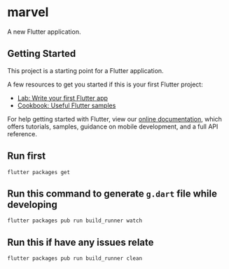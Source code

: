 # marvel

A new Flutter application.

## Getting Started

This project is a starting point for a Flutter application.

A few resources to get you started if this is your first Flutter project:

- [Lab: Write your first Flutter app](https://flutter.io/docs/get-started/codelab)
- [Cookbook: Useful Flutter samples](https://flutter.io/docs/cookbook)

For help getting started with Flutter, view our 
[online documentation](https://flutter.io/docs), which offers tutorials, 
samples, guidance on mobile development, and a full API reference.


## Run first
```flutter packages get```

## Run this command to generate `g.dart` file while developing
```flutter packages pub run build_runner watch```
## Run this if have any issues relate 
```flutter packages pub run build_runner clean```


